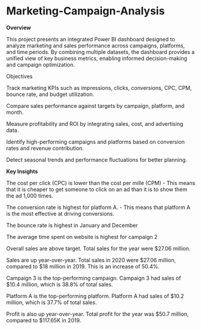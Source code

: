 # Marketing-Campaign-Analysis

**Overview**

This project presents an integrated Power BI dashboard designed to analyze marketing and sales performance across campaigns, platforms, and time periods. By combining multiple datasets, the dashboard provides a unified view of key business metrics, enabling informed decision-making and campaign optimization.

Objectives

Track marketing KPIs such as impressions, clicks, conversions, CPC, CPM, bounce rate, and budget utilization.

Compare sales performance against targets by campaign, platform, and month.

Measure profitability and ROI by integrating sales, cost, and advertising data.

Identify high-performing campaigns and platforms based on conversion rates and revenue contribution.

Detect seasonal trends and performance fluctuations for better planning.


**Key Insights**

The cost per click (CPC) is lower than the cost per mille (CPM) - This means that it is cheaper to get someone to click on an ad than it is to show them the ad 1,000 times. 

The conversion rate is highest for platform A. - This means that platform A is the most effective at driving conversions. 

The bounce rate is highest in January and December 

The average time spent on website is highest for campaign 2



Overall sales are above target. Total sales for the year were $27.06 million.

Sales are up year-over-year. Total sales in 2020 were $27.06 million, compared to $18 million in 2019. This is an increase of 50.4%.

Campaign 3 is the top-performing campaign. Campaign 3 had sales of $10.4 million, which is 38.8% of total sales.

Platform A is the top-performing platform. Platform A had sales of $10.2 million, which is 37.7% of total sales. 

Profit is also up year-over-year. Total profit for the year was $50.7 million, compared to $117.65K in 2019.


